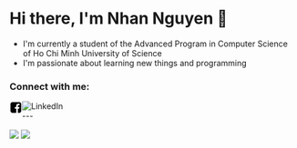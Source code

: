 # Hi there, I'm Nhan Nguyen 👋

- I'm currently a student of the Advanced Program in Computer Science of Ho Chi Minh University of Science
- I'm passionate about learning new things and programming

### Connect with me:
[<img align="left" alt="Facebook" src="/icon/facebook.svg" width="22px"/>][facebook]
[<img align="left" alt="LinkedIn"/>][linkedin] 

</br>
---

[<img align="center" src="https://github-readme-stats.vercel.app/api?username=nhanlun&count_private=true&show_icon=true&theme=vue-dark"/>][my_github]
[<img align="center" src="https://github-readme-stats.vercel.app/api/top-langs/?username=nhanlun&langs_count=8&layout=compact&count_private=true&theme=vue-dark"/>][my_github]


<!--
**nhanlun/nhanlun** is a ✨ _special_ ✨ repository because its `README.md` (this file) appears on your GitHub profile.

Here are some ideas to get you started:

- 🔭 I’m currently working on ...
- 🌱 I’m currently learning ...
- 👯 I’m looking to collaborate on ...
- 🤔 I’m looking for help with ...
- 💬 Ask me about ...
- 📫 How to reach me: ...
- 😄 Pronouns: ...
- ⚡ Fun fact: ...
-->

[facebook]:https://www.facebook.com/nhanlunn/
[linkedin]:https://www.linkedin.com/in/nhan-nguyen-1401/
[my_github]:https://github.com/nhanlun
